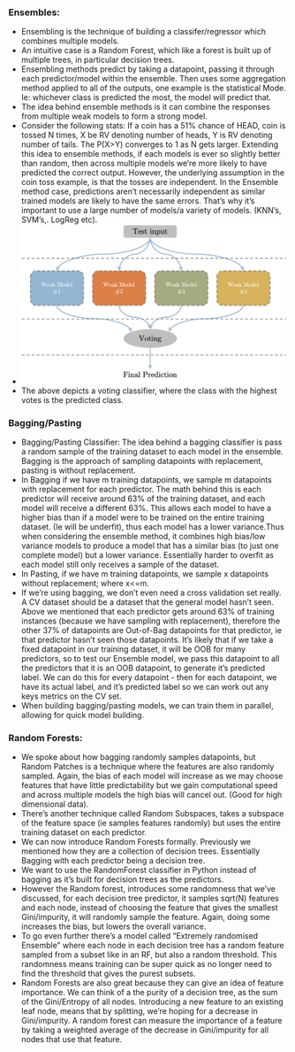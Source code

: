 ### Ensembles:

* Ensembling is the technique of building a classifer/regressor which combines multiple models. 
* An intuitive case is a Random Forest, which like a forest is built up of multiple trees, in particular decision trees. 
* Ensembling methods predict by taking a datapoint, passing it through each predictor/model within the ensemble. Then uses some aggregation method applied to all of the outputs, one example is the statistical Mode. Ie: whichever class is predicted the most, the model will predict that. 
* The idea behind ensemble methods is it can combine the responses from multiple weak models to form a strong model. 
* Consider the following stats: If a coin has a 51% chance of HEAD, coin is tossed N times, X be RV denoting number of heads, Y is RV denoting number of tails. The P(X>Y) converges to 1 as N gets larger. Extending this idea to ensemble methods, if each models is ever so slightly better than random, then across multiple models we’re more likely to have predicted the correct output. However, the underlying assumption in the coin toss example, is that the tosses are independent. In the Ensemble method case, predictions aren’t necessarily independent as similar trained models are likely to have the same errors. That’s why it’s important to use a large number of models/a variety of models. (KNN’s, SVM’s,. LogReg etc). 
* ![](../Graphics/Ensemble_Methods.png)
* The above depicts a voting classifier, where the class with the highest votes is the predicted class.

### Bagging/Pasting
* Bagging/Pasting Classifier: The idea behind a bagging classifier is pass a random sample of the training dataset to each model in the ensemble. Bagging is the approach of sampling datapoints with replacement, pasting is without replacement. 
* In Bagging if we have m training datapoints, we sample m datapoints with replacement for each predictor. The math behind this is each predictor will receive around 63% of the training dataset, and each model will receive a different 63%. This allows each model to have a higher bias than if a model were to be trained on the entire training dataset. (Ie will be underfit), thus each model has a lower variance.Thus when considering the ensemble method, it combines high bias/low variance models to produce a model that has a similar bias (to just one complete model) but a lower variance. Essentially harder to overfit as each model still only receives a sample of the dataset.
* In Pasting, if we have m training datapoints, we sample x datapoints without replacement; where x<=m. 
* If we’re using bagging, we don’t even need a cross validation set really. A CV dataset should be a dataset that the general model hasn’t seen. Above we mentioned that each predictor gets around 63% of training instances (because we have sampling with replacement), therefore the other 37% of datapoints are Out-of-Bag datapoints for that predictor, ie that predictor hasn’t seen those datapoints. It’s likely that if we take a fixed datapoint in our training dataset, it will be OOB for many predictors, so to test our Ensemble model, we pass this datapoint to all the predictors that it is an OOB datapoint, to generate it’s predicted label. We can do this for every datapoint - then for each datapoint, we have its actual label, and it’s predicted label so we can work out any keys metrics on the CV set. 
* When building bagging/pasting models, we can train them in parallel, allowing for quick model building. 

### Random Forests:
- We spoke about how bagging randomly samples datapoints, but Random Patches is a technique where the features are also randomly sampled. Again, the bias of each model will increase as we may choose features that have little predictability but we gain computational speed and across multiple models the high bias will cancel out. (Good for high dimensional data).
- There’s another technique called Random Subspaces, takes a subspace of the feature space (ie samples features randomly) but uses the entire training dataset on each predictor. 
- We can now introduce Random Forests formally. Previously we mentioned how they are a collection of decision trees. Essentially Bagging with each predictor being a decision tree.
- We want to use the RandomForest classifier in Python instead of bagging as it’s built for decision trees as the predictors. 
- However the Random forest, introduces some randomness that we’ve discussed, for each decision tree predictor, it samples sqrt(N) features and each node, instead of choosing the feature that gives the smallest Gini/impurity, it will randomly sample the feature. Again, doing some increases the bias, but lowers the overall variance. 
- To go even further there’s a model called “Extremely randomised Ensemble” where each node in each decision tree has a random feature sampled from a subset like in an RF, but also a random threshold. This randomness means training can be super quick as no longer need to find the threshold that gives the purest subsets. 
- Random Forests are also great because they can give an idea of feature importance. We can think of a the purity of a decision tree, as the sum of the Gini/Entropy of all nodes. Introducing a new feature to an existing leaf node, means that by splitting, we’re hoping for a decrease in Gini/impurity. A random forest can measure the importance of a feature by taking a weighted average of the decrease in Gini/impurity for all nodes that use that feature. 